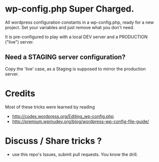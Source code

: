 # wp-config.php Super Charged.

All wordpress configuration constants in a wp-config.php, ready for a new project. 
Set your variables and just remove what you don't need.

It is pre-configured to play with a local DEV server and a PRODUCTION ("live") server.

## Need a STAGING server configuration?

Copy the 'live' case, as a Staging is supposed to mirror the production server.

# Credits

Most of these tricks were learned by reading

- http://codex.wordpress.org/Editing_wp-config.php
- http://premium.wpmudev.org/blog/wordpress-wp-config-file-guide/

# Discuss / Share tricks ?
- use this repo's Issues, submit pull requests. You know the drill.